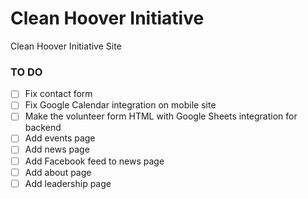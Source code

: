 # Clean Hoover Initiative
Clean Hoover Initiative Site

### TO DO

- [ ] Fix contact form
- [ ] Fix Google Calendar integration on mobile site
- [ ] Make the volunteer form HTML with Google Sheets integration for backend
- [ ] Add events page
- [ ] Add news page
- [ ] Add Facebook feed to news page  
- [ ] Add about page
- [ ] Add leadership page
